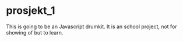 # prosjekt_1

This is going to be an Javascript drumkit. It is an school project, not for showing of but to learn.
